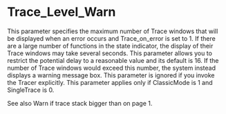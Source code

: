# Trace_Level_Warn

This parameter specifies the maximum number of Trace windows that will be displayed when an error occurs and Trace_on_error is set to 1.  If there are a large number of functions in the state indicator, the display of their Trace windows may take several seconds. This parameter allows you to restrict the potential delay to a reasonable value and its default is 16. If the number of Trace windows would exceed this number, the system instead displays a warning message box. This parameter is ignored if you invoke the Tracer explicitly. This parameter applies only if ClassicMode is 1 and SingleTrace is 0.

See also Warn if trace stack bigger than on page 1.
